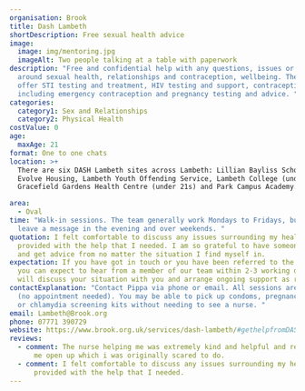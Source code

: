 ```yaml
---
organisation: Brook
title: Dash Lambeth
shortDescription: Free sexual health advice
image:
  image: img/mentoring.jpg
  imageAlt: Two people talking at a table with paperwork
description: "Free and confidential help with any questions, issues or concerns
  around sexual health, relationships and contraception, wellbeing. They also
  offer STI testing and treatment, HIV testing and support, contraception,
  including emergency contraception and pregnancy testing and advice. "
categories:
  category1: Sex and Relationships
  category2: Physical Health
costValue: 0
age:
  maxAge: 21
format: One to one chats
location: >+
  There are six DASH Lambeth sites across Lambeth: Lillian Bayliss School,
  Evolve Housing, Lambeth Youth Offending Service, Lambeth College (under 21s),
  Gracefield Gardens Health Centre (under 21s) and Park Campus Academy.

area:
  - Oval
time: "Walk-in sessions. The team generally work Mondays to Fridays, but you can
  leave a message in the evening and over weekends. "
quotation: I felt comfortable to discuss any issues surrounding my health. I was
  provided with the help that I needed. I am so grateful to have someone to call
  and get advice from no matter the situation I find myself in.
expectation: If you have got in touch or you have been referred to the service,
  you can expect to hear from a member of our team within 2-3 working days. They
  will discuss your situation with you and arrange ongoing support as required.
contactExplanation: "Contact Pippa via phone or email. All sessions are walk-in
  (no appointment needed). You may be able to pick up condoms, pregnancy tests
  or chlamydia screening kits without needing to see a nurse. "
email: Lambeth@Brook.org
phone: 07771 390729
website: https://www.brook.org.uk/services/dash-lambeth/#gethelpfromDASH
reviews:
  - comment: The nurse helping me was extremely kind and helpful and really helped
      me open up which i was originally scared to do.
  - comment: I felt comfortable to discuss any issues surrounding my health. I was
      provided with the help that I needed.
---
```

